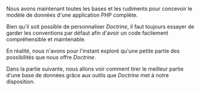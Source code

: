 Nous avons maintenant toutes les bases et les rudiments pour concevoir le modèle de données d'une application PHP complète. 

Bien qu'il soit possible de personnaliser *Doctrine*, il faut toujours essayer de garder les conventions par défaut afin d'avoir un code facilement compréhensible et maintenable.

En réalité, nous n'avons pour l'instant exploré qu'une petite partie des possibilités que nous offre *Doctrine*.

Dans la partie suivante, nous allons voir comment tirer le meilleur partie d'une base de données grâce aux outils que *Doctrine* met à notre disposition.


